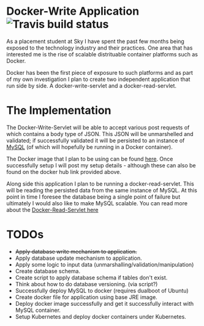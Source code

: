 # Docker-Write Application ![Travis build status](https://travis-ci.org/RyanTaplin1705/docker-write-servlet.svg?branch=master "Build Status")

As a placement student at Sky I have spent the past few months being exposed to the technology industry and their practices. One area that has interested me is the rise of scalable distrituable container platforms such as Docker.

Docker has been the first piece of exposure to such platforms and as part of my own investigation I plan to create two independent application that run side by side. A docker-write-servlet and a docker-read-servlet.

# The Implementation
The Docker-Write-Servlet will be able to accept various post requests of which contains a body type of JSON. This JSON will be unmarshelled and validated; if successfully validated it will be persisted to an instance of [MySQL](https://www.mysql.com/) (of which will hopefully be running in a Docker container). 

The Docker image that I plan to be using can be found [here](https://hub.docker.com/_/mysql/). Once successfully setup I will post my setup details - although these can also be found on the docker hub link provided above. 

Along side this application I plan to be running a docker-read-servlet. This will be reading the persisted data from the same instance of MySQL. At this point in time I foresee the database being a single point of failure but ultimately I would also like to make MySQL scalable. You can read more about the [Docker-Read-Servlet here](https://github.com/RyanTaplin1705/docker-read-servlet/tree/master)

# TODOs
- ~~Apply database write mechanism to application.~~
- Apply database update mechanism to application.
- Apply some logic to input data (unmarshalling/validation/manipulation)
- Create database schema.
- Create script to apply database schema if tables don't exist.
- Think about how to do database versioning. (via script?)
- Successfully deploy MySQL to docker (requires dualboot of Ubuntu)
- Create docker file for application using base JRE image.
- Deploy docker image successfully and get it successfully interact with MySQL container.
- Setup Kubernetes and deploy docker containers under Kubernetes.
